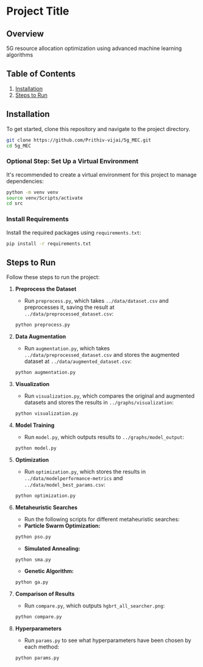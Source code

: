 # Project Title

## Overview

5G resource allocation optimization using advanced machine learning algorithms

## Table of Contents

1. [Installation](#installation)
2. [Steps to Run](#steps-to-run)


## Installation

To get started, clone this repository and navigate to the project directory.

```bash
git clone https://github.com/Prithiv-vijai/5g_MEC.git
cd 5g_MEC
```

### Optional Step: Set Up a Virtual Environment

It's recommended to create a virtual environment for this project to manage dependencies:

```bash
python -m venv venv
source venv/Scripts/activate 
cd src  
```

### Install Requirements

Install the required packages using `requirements.txt`:

```bash
pip install -r requirements.txt
```

## Steps to Run

Follow these steps to run the project:

1. **Preprocess the Dataset**
   - Run `preprocess.py`, which takes `../data/dataset.csv` and preprocesses it, saving the result at `../data/preprocessed_dataset.csv`:

   ```bash
   python preprocess.py
   ```

2. **Data Augmentation**
   - Run `augmentation.py`, which takes `../data/preprocessed_dataset.csv` and stores the augmented dataset at `../data/augmented_dataset.csv`:

   ```bash
   python augmentation.py
   ```

3. **Visualization**
   - Run `visualization.py`, which compares the original and augmented datasets and stores the results in `../graphs/visualization`:

   ```bash
   python visualization.py
   ```

4. **Model Training**
   - Run `model.py`, which outputs results to `../graphs/model_output`:

   ```bash
   python model.py
   ```

5. **Optimization**
   - Run `optimization.py`, which stores the results in `../data/modelperformance-metrics` and `../data/model_best_params.csv`:

   ```bash
   python optimization.py
   ```

6. **Metaheuristic Searches**
   - Run the following scripts for different metaheuristic searches:
   - **Particle Swarm Optimization:**
   ```bash
   python pso.py
   ```
   - **Simulated Annealing:**
   ```bash
   python sma.py
   ```
   - **Genetic Algorithm:**
   ```bash
   python ga.py
   ```

7. **Comparison of Results**
   - Run `compare.py`, which outputs `hgbrt_all_searcher.png`:

   ```bash
   python compare.py
   ```

8. **Hyperparameters**
   - Run `params.py` to see what hyperparameters have been chosen by each method:

   ```bash
   python params.py
   ```


